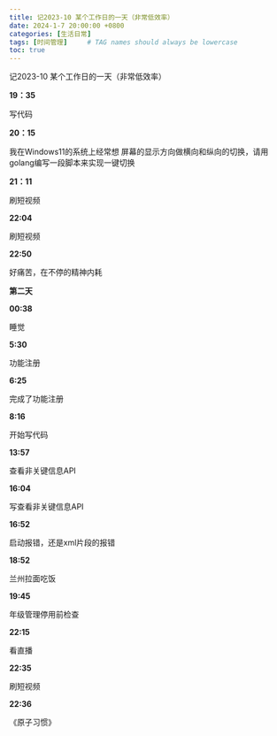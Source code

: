```yaml
---
title: 记2023-10 某个工作日的一天（非常低效率）
date: 2024-1-7 20:00:00 +0800
categories: [生活日常]
tags: [时间管理]     # TAG names should always be lowercase
toc: true
---
```


记2023-10 某个工作日的一天（非常低效率）

**19：35** 

写代码

**20：15**

我在Windows11的系统上经常想 屏幕的显示方向做横向和纵向的切换，请用golang编写一段脚本来实现一键切换

**21：11**

刷短视频

**22:04**

刷短视频

**22:50**

好痛苦，在不停的精神内耗

**第二天**

**00:38**

睡觉

**5:30**

功能注册

**6:25**

完成了功能注册

**8:16**

开始写代码

**13:57**

查看非关键信息API

**16:04**

写查看非关键信息API

**16:52**

启动报错，还是xml片段的报错

**18:52**

兰州拉面吃饭

**19:45** 

年级管理停用前检查

**22:15**

看直播

**22:35**

刷短视频

**22:36**

《原子习惯》
